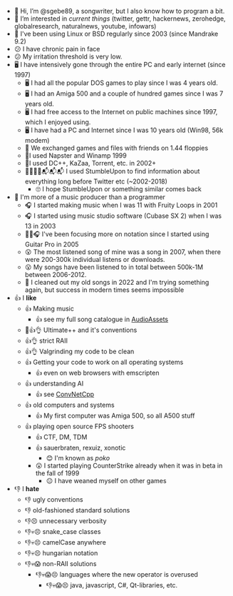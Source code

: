 - 👋 Hi, I’m @sgebe89, a songwriter, but I also know how to program a bit.
- 👀 I’m interested in *current things* (twitter, gettr, hackernews, zerohedge, globalresearch, naturalnews, youtube, infowars)
- 💪 I've been using Linux or BSD regularly since 2003 (since Mandrake 9.2) 
- 😕 I have chronic pain in face 
- 😕 My irritation threshold is very low.
- 🖥 I have intensively gone through the entire PC and early internet (since 1997) 
  - 🖥 I had all the popular DOS games to play since I was 4 years old.
  - 🖥 I had an Amiga 500 and a couple of hundred games since I was 7 years old.
  - 🖥 I had free access to the Internet on public machines since 1997, which I enjoyed using.
  - 🖥 I have had a PC and Internet since I was 10 years old (Win98, 56k modem)
  - 💾 We exchanged games and files with friends on 1.44 floppies 
  - 📡I used Napster and Winamp 1999 
  - 📡I used DC++, KaZaa, Torrent, etc. in 2002+
  - 📡📡📡🔮📬📬📬 I used StumbleUpon to find information about everything long before Twitter etc (~2002-2018)
    - 🙄 I hope StumbleUpon or something similar comes back
- 🎼 I'm more of a music producer than a programmer 
  - 🎧 I started making music when I was 11 with Fruity Loops in 2001 
  - 🎧 I started using music studio software (Cubase SX 2) when I was 13 in 2003
  - 🎼🎸🎧 I've been focusing more on notation since I started using Guitar Pro in 2005 
  - 😮 The most listened song of mine was a song in 2007, when there were 200-300k individual listens or downloads.
  - 😮 My songs have been listened to in total between 500k-1M between 2006-2012.
  - 🤔 I cleaned out my old songs in 2022 and I'm trying something again, but success in modern times seems impossible
- 👍 I **like** 
  - 👍 Making music 
    - 👍 see my full song catalogue in [AudioAssets](https://github.com/sgebe89/AudioAssets)
  - 👀👍👌 Ultimate++ and it's conventions
  - 👍👌 strict RAII
  - 👍👌 Valgrinding my code to be clean
  - 👍 Getting your code to work on all operating systems
    - 👍 even on web browsers with emscripten
  - 👍 understanding AI
    - 👍 see [ConvNetCpp](https://github.com/OuluLinux/ConvNetCpp)
  - 👍 old computers and systems
    - 👍 My first computer was Amiga 500, so all A500 stuff
  - 👍 playing open source FPS shooters
    - 👍 CTF, DM, TDM
    - 👍 sauerbraten, rexuiz, xonotic
      - 😊 I'm known as *poko*
    - 😮 I started playing CounterStrike already when it was in beta in the fall of 1999
      - 😐 I have weaned myself on other games
- 👎 I **hate** 
  - 👎 ugly conventions
  - 👎 old-fashioned standard solutions
  - 👎😣 unnecessary verbosity
  - 👎💀😣 snake_case classes 
  - 👎💀😣 camelCase anywhere
  - 👎💀😣 hungarian notation
  - 👎💀😱  non-RAII solutions
    - 👎💀😱😣 languages where the new operator is overused
      - 👎💀😱😣 java, javascript, C#, Qt-libraries, etc.
